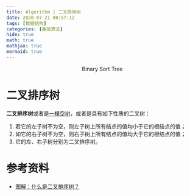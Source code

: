 ```yaml
---
title: Algorithm | 二叉排序树
date: 2020-07-21 00:57:12
tags: [数据结构]
categories: [基础算法]
hide: true
math: true
mathjax: true
mermaid: true
---
```


<center>Binary Sort Tree</center>
<!--more-->

# 二叉排序树
**二叉排序树**或者是<u>一棵空树</u>，或者是具有如下性质的二叉树：
1. 若它的左子树不为空，则左子树上所有结点的值均小于它的根结点的值；
2. 如它的右子树不为空，则右子树上所有结点的值均大于它的根结点的值；
3. 它的左、右子树分别为二叉排序树。




# 参考资料
- [图解：什么是二叉排序树？](https://www.cxyxiaowu.com/9956.html)